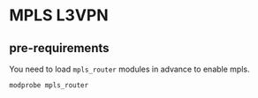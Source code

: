 # MPLS L3VPN

## pre-requirements

You need to load `mpls_router` modules in advance to enable mpls.

```
modprobe mpls_router
```
